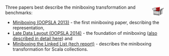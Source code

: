 <p>
<div class="paper">
  <img src="/mbox2-thumbnail.png" alt="paper" height="40px" align="right"/>
  Three papers best describe the miniboxing transformation and benchmarks:
  <ul>
    <li><a href="https://github.com/miniboxing/miniboxing-plugin/blob/wip/docs/2013-07-oopsla-preprint.pdf?raw=true" target="_blank">Miniboxing (OOPSLA 2013)</a> - the first miniboxing paper, describing the representation, </li>
    <li><a href="https://github.com/miniboxing/miniboxing-plugin/blob/wip/docs/2014-08-ldl-oopsla.pdf?raw=true" target="_blank">Late Data Layout (OOPSLA 2014)</a> - the foundation of miniboxing (<a href="/ldl" target="_blank">also described in detail here</a>) and </li>
    <li><a href="https://github.com/miniboxing/miniboxing-plugin/blob/wip/docs/2014-04-miniboxing-scala-collections.pdf?raw=true" target="_blank">Miniboxing the Linked List (tech report)</a> - describes the miniboxing transformation for Scala collections.</li>
    </ul>
</div>
</p>

